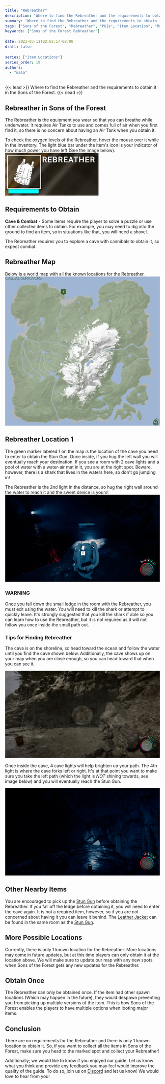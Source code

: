 ```yaml
---
title: "Rebreather"
description: "Where to find the Rebreather and the requirements to obtain it in the Sons of the Forest."
summary: "Where to find the Rebreather and the requirements to obtain it. Click here to learn more about it!"
tags: ["Sons of the Forest", "Rebreather", "POIs", "Item Location", "Map"]
keywords: ["Sons of the Forest Rebreather"]

date: 2023-03-11T02:02:57-08:00
draft: false

series: ["Item Locations"]
series_order: 19
authors:
  - "mala"
---
```


{{< lead >}}
Where to find the Rebreather and the requirements to obtain it in the Sons of the Forest.
{{< /lead >}}

## Rebreather in Sons of the Forest
The Rebreather is the equipment you wear so that you can breathe while underwater. It requires Air Tanks to use and comes full of air when you first find it, so there is no concern about having an Air Tank when you obtain it.

To check the oxygen levels of the Rebreather, hover the mouse over it while in the inventory. The light blue bar under the item's icon is your indicator of how much power you have left (See the image below).
![Rebreather O2 Levels](img/rebreather.webp)

## Requirements to Obtain
**Cave & Combat** - Some items require the player to solve a puzzle or use other collected items to obtain. For example, you may need to dig into the ground to find an item, so in situations like that, you will need a shovel. 

The Rebreather requires you to explore a cave with cannibals to obtain it, so expect combat. 

## Rebreather Map
Below is a world map with all the known locations for the Rebreather.
![Sons of the Forest Rebreather Location](img/map.webp)

## Rebreather Location 1
The green marker labeled 1 on the map is the location of the cave you need to enter to obtain the Stun Gun. Once inside, if you hug the left wall you will eventually reach your destination. If you see a room with 2 cave lights and a pool of water with a water-air mat in it, you are at the right spot. Beware, however, there is a shark that lives in the waters here, so don't go jumping in!

The Rebreather is the 2nd light in the distance, so hug the right wall around the water to reach it and the sweet device is yours!
![Sons of the Forest Rebreather on Body](featured.webp)

### WARNING
Once you fall down the small ledge in the room with the Rebreather, you must exit using the water. You will need to kill the shark or attempt to quickly leave. It's strongly suggested that you kill the shark if able so you can learn how to use the Rebreather, but it is not required as it will not follow you once inside the small path out. 

### Tips for Finding Rebreather
The cave is on the shoreline, so head toward the ocean and follow the water until you find the cave shown below. Additionally, the cave shows up on your map when you are close enough, so you can head toward that when you can see it. 

![Sons of the Forest Stun Gun Cave](img/caveentrance.webp)

Once inside the cave, 4 cave lights will help brighten up your path. The 4th light is where the cave forks left or right. It's at that point you want to make sure you take the left path (which the light is *NOT* shining towards, see image below) and you will eventually reach the Stun Gun. 

![Sons of the Forest Stun Gun 4th Light](img/fourthlight.webp)

## Other Nearby Items 
You are encouraged to pick up the [Stun Gun](/sons-of-the-forest/guides/stun-gun/) before obtaining the Rebreather. If you fall off the ledge before obtaining it, you will need to enter the cave again. It is not a required item, however, so if you are not concerned about having it you can leave it behind. The [Leather Jacket](/sons-of-the-forest/guides/leather-jacket/) can be found in the same room as the [Stun Gun](/sons-of-the-forest/guides/stun-gun/).

## More Possible Locations
Currently, there is only 1 known location for the Rebreather. More locations may come in future updates, but at this time players can only obtain it at the location above.
We will make sure to update our map with any new spots when Sons of the Forest gets any new updates for the Rebreather.

## Obtain Once
The Rebreather can only be obtained once. If the item had other spawn locations (Which may happen in the future), they would despawn preventing you from picking up multiple versions of the item. This is how Sons of the Forest enables the players to have multiple options when looting major items. 

## Conclusion
There are no requirements for the Rebreather and there is only 1 known location to obtain it. So, if you want to collect all the items in Sons of the Forest, make sure you head to the marked spot and collect your Rebreather!

Additionally; we would like to know if you enjoyed our guide. Let us know what you think and provide any feedback you may feel would improve the quality of the guide. To do so, join us on [Discord](https://discord.gg/ZXp93XsKnN) and let us know! We would love to hear from you! 